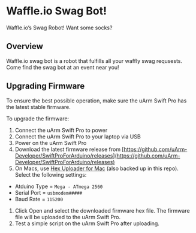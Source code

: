 # Waffle.io Swag Bot!

Waffle.io’s Swag Robot!  Want some socks?

## Overview

Waffle.io swag bot is a robot that fulfills all your waffly swag requsests.  Come find the swag bot at an event near you!

## Upgrading Firmware

To ensure the best possible operation, make sure the uArm Swift Pro has the latest stable firmware.

To upgrade the firmware:

1. Connect the uArm Swift Pro to power
1. Connect the uArm Swift Pro to your laptop via USB
1. Power on the uArm Swift Pro
1. Download the latest firmware release from [https://github.com/uArm-Developer/SwiftProForArduino/releases](https://github.com/uArm-Developer/SwiftProForArduino/releases)
1. On Macs, use [Hex Uploader for Mac](http://paulkaplan.me/HexUploader/) (also backed up in this repo).  Select the following settings:
* Atduino Type = `Mega - ATmega 2560`
* Serial Port = `usbmodem#####`
* Baud Rate = `115200`
1. Click Open and select the downloaded firmware hex file.  The firmware file will be uploaded to the uArm Swift Pro.
1. Test a simple script on the uArm Swift Pro after uploading.